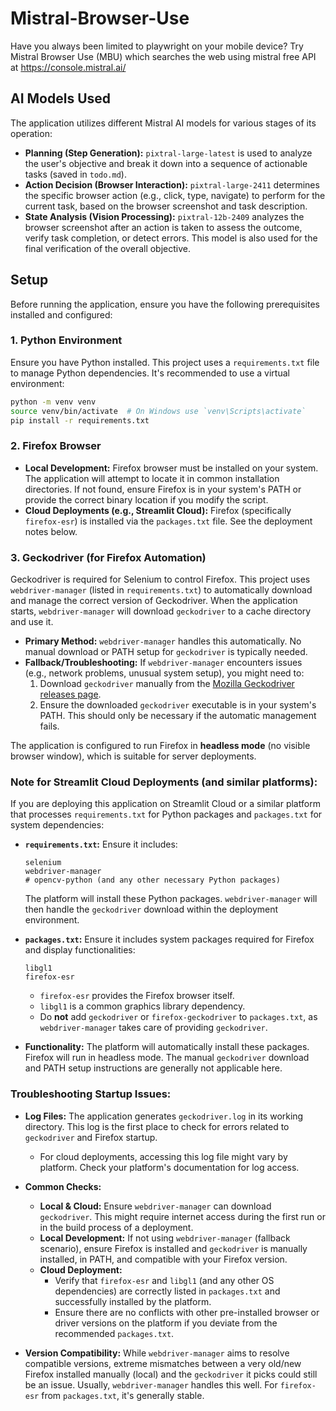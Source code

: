 # Mistral-Browser-Use
Have you always been limited to playwright on your mobile device? Try Mistral Browser Use (MBU) which searches the web using mistral free API at https://console.mistral.ai/

## AI Models Used
The application utilizes different Mistral AI models for various stages of its operation:

*   **Planning (Step Generation):** `pixtral-large-latest` is used to analyze the user's objective and break it down into a sequence of actionable tasks (saved in `todo.md`).
*   **Action Decision (Browser Interaction):** `pixtral-large-2411` determines the specific browser action (e.g., click, type, navigate) to perform for the current task, based on the browser screenshot and task description.
*   **State Analysis (Vision Processing):** `pixtral-12b-2409` analyzes the browser screenshot after an action is taken to assess the outcome, verify task completion, or detect errors. This model is also used for the final verification of the overall objective.

## Setup

Before running the application, ensure you have the following prerequisites installed and configured:

### 1. Python Environment
Ensure you have Python installed. This project uses a `requirements.txt` file to manage Python dependencies. It's recommended to use a virtual environment:
```bash
python -m venv venv
source venv/bin/activate  # On Windows use `venv\Scripts\activate`
pip install -r requirements.txt
```

### 2. Firefox Browser

*   **Local Development:**
    Firefox browser must be installed on your system. The application will attempt to locate it in common installation directories. If not found, ensure Firefox is in your system's PATH or provide the correct binary location if you modify the script.
*   **Cloud Deployments (e.g., Streamlit Cloud):**
    Firefox (specifically `firefox-esr`) is installed via the `packages.txt` file. See the deployment notes below.

### 3. Geckodriver (for Firefox Automation)

Geckodriver is required for Selenium to control Firefox. This project uses `webdriver-manager` (listed in `requirements.txt`) to automatically download and manage the correct version of Geckodriver. When the application starts, `webdriver-manager` will download `geckodriver` to a cache directory and use it.

*   **Primary Method:** `webdriver-manager` handles this automatically. No manual download or PATH setup for `geckodriver` is typically needed.
*   **Fallback/Troubleshooting:** If `webdriver-manager` encounters issues (e.g., network problems, unusual system setup), you might need to:
    1.  Download `geckodriver` manually from the [Mozilla Geckodriver releases page](https://github.com/mozilla/geckodriver/releases).
    2.  Ensure the downloaded `geckodriver` executable is in your system's PATH.
    This should only be necessary if the automatic management fails.

The application is configured to run Firefox in **headless mode** (no visible browser window), which is suitable for server deployments.

### Note for Streamlit Cloud Deployments (and similar platforms):

If you are deploying this application on Streamlit Cloud or a similar platform that processes `requirements.txt` for Python packages and `packages.txt` for system dependencies:

*   **`requirements.txt`:** Ensure it includes:
    ```
    selenium
    webdriver-manager
    # opencv-python (and any other necessary Python packages)
    ```
    The platform will install these Python packages. `webdriver-manager` will then handle the `geckodriver` download within the deployment environment.

*   **`packages.txt`:** Ensure it includes system packages required for Firefox and display functionalities:
    ```
    libgl1
    firefox-esr
    ```
    *   `firefox-esr` provides the Firefox browser itself.
    *   `libgl1` is a common graphics library dependency.
    *   Do **not** add `geckodriver` or `firefox-geckodriver` to `packages.txt`, as `webdriver-manager` takes care of providing `geckodriver`.

*   **Functionality:** The platform will automatically install these packages. Firefox will run in headless mode. The manual `geckodriver` download and PATH setup instructions are generally not applicable here.

### Troubleshooting Startup Issues:

*   **Log Files:** The application generates `geckodriver.log` in its working directory. This log is the first place to check for errors related to `geckodriver` and Firefox startup.
    *   For cloud deployments, accessing this log file might vary by platform. Check your platform's documentation for log access.

*   **Common Checks:**
    *   **Local & Cloud:** Ensure `webdriver-manager` can download `geckodriver`. This might require internet access during the first run or in the build process of a deployment.
    *   **Local Development:** If not using `webdriver-manager` (fallback scenario), ensure Firefox is installed and `geckodriver` is manually installed, in PATH, and compatible with your Firefox version.
    *   **Cloud Deployment:**
        *   Verify that `firefox-esr` and `libgl1` (and any other OS dependencies) are correctly listed in `packages.txt` and successfully installed by the platform.
        *   Ensure there are no conflicts with other pre-installed browser or driver versions on the platform if you deviate from the recommended `packages.txt`.

*   **Version Compatibility:** While `webdriver-manager` aims to resolve compatible versions, extreme mismatches between a very old/new Firefox installed manually (local) and the `geckodriver` it picks could still be an issue. Usually, `webdriver-manager` handles this well. For `firefox-esr` from `packages.txt`, it's generally stable.
